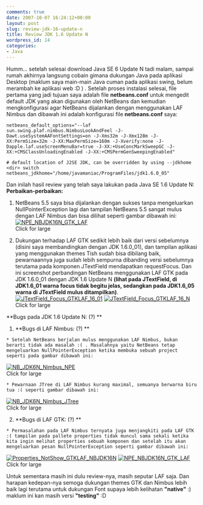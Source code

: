 ```yaml
---
comments: true
date: 2007-10-07 16:24:12+00:00
layout: post
slug: review-jdk-16-update-n
title: Review JDK 1.6 Update N
wordpress_id: 14
categories:
- Java
---
```


Humm... setelah selesai download Java SE 6 Update N tadi malam, sampai rumah akhirnya langsung cobain gimana dukungan Java pada aplikasi Desktop (maklum saya main-main Java cuman pada aplikasi swing, belum merambah ke aplikasi web :D ) . Setelah proses instalasi selesai, file pertama yang jadi tujuan saya adalah file **netbeans.conf** untuk mengedit default JDK yang akan digunakan oleh NetBeans dan kemudian mengkonfigurasi agar NetBeans dijalankan dengan menggunakan LAF Nimbus dan dibawah ini adalah konfigurasi file **netbeans.conf** saya:
<!-- more -->

    
    
    netbeans_default_options="--laf sun.swing.plaf.nimbus.NimbusLookAndFeel -J-Dawt.useSystemAAFontSettings=on -J-Xms32m -J-Xmx128m -J-XX:PermSize=32m -J-XX:MaxPermSize=160m -J-Xverify:none -J-Dapple.laf.useScreenMenuBar=true -J-XX:+UseConcMarkSweepGC -J-XX:+CMSClassUnloadingEnabled -J-XX:+CMSPermGenSweepingEnabled"
    
    # default location of J2SE JDK, can be overridden by using --jdkhome <dir> switch
    netbeans_jdkhome="/home/javamaniac/ProgramFiles/jdk1.6.0_05"
    



Dan inilah hasil review yang telah saya lakukan pada Java SE 1.6 Update N:
**Perbaikan-perbaikan:**




  1. NetBeans 5.5 saya bisa dijalankan dengan sukses tanpa mengeluarkan NullPointerException lagi dan tampilan NetBeans 5.5 sangat mulus dengan LAF Nimbus dan bisa dilihat seperti gambar dibawah ini:
[![NPE_NBJDK16N_GTK_LAF](http://farm3.static.flickr.com/2336/1505773515_47babb3912_m.jpg)](http://farm3.static.flickr.com/2336/1505773515_2826492ba9_o.png)  
Click for large





  2. Dukungan terhadap LAF GTK sedikit lebih baik dari versi sebelumnya (disini saya membandingkan dengan JDK 1.6.0_01), dan tampilan aplikasi yang menggunakan themes Tish sudah bisa dibilang baik, pewarnaannya juga sudah lebih sempurna dibanding versi sebelumnya terutama pada komponen JTextField mendapatkan requestFocus. Dan ini screenshot perbandingan NetBeans menggunakan LAF GTK pada JDK 1.6.0_01 dengan JDK 1.6 Update N **(lihat pada JTextField, di JDK1.6_01 warna focus tidak begitu jelas, sedangkan pada JDK1.6_05 warna di JTextField mulus ditampilkan)**.
[![JTextField_Focus_GTKLAF_16_01](http://farm3.static.flickr.com/2102/1505773477_00b9b3c5d6_m.jpg)](http://farm3.static.flickr.com/2102/1505773477_37bf3caf9e_o.png) [![JTextField_Focus_GTKLAF_16_N](http://farm3.static.flickr.com/2203/1505773483_db54bbde63_m.jpg)](http://farm3.static.flickr.com/2203/1505773483_fd74db03f4_o.png)  
Click for large






**Bugs pada JDK 1.6 Update N: (?) **




  1. **Bugs di LAF Nimbus: (?) **
	
	
    * Setelah NetBeans berjalan mulus menggunakan LAF Nimbus, bukan berarti tidak ada masalah :( . Masalahnya yaitu NetBeans tetap mengeluarkan NullPointerException ketika membuka sebuah project seperti pada gambar dibawah ini:
[![NB_JDK6N_Nimbus_NPE](http://farm3.static.flickr.com/2245/1506621154_cd26dfb8af_m.jpg)](http://farm3.static.flickr.com/2245/1506621154_e0ad956511_o.png)  
Click for large
	

	
    * Pewarnaan JTree di LAF Nimbus kurang maximal, semuanya berwarna biru tua :( seperti gambar dibawah ini:
[![NB_JDK6N_Nimbus_JTree](http://farm3.static.flickr.com/2141/1506621128_e1c5e32993_m.jpg)](http://farm3.static.flickr.com/2141/1506621128_9c4117fd9b_o.png)  
Click for large
	

	




  2. **Bugs di LAF GTK: (?) **
	
    * Permasalahan pada LAF Nimbus ternyata juga menjangkiti pada LAF GTK :( tampilan pada pallete properties tidak muncul sama sekali ketika kita ingin melihat properties sebuah komponen dan setelah itu akan mengeluarkan pesan NullPointerException seperti gambar dibawah ini:
[![Properties_NotShow_GTKLAF_NBJDK16N](http://farm3.static.flickr.com/2221/1506621176_40e8ef3859_m.jpg)](http://farm3.static.flickr.com/2221/1506621176_9e6bfe73de_o.png) [![NPE_NBJDK16N_GTK_LAF](http://farm3.static.flickr.com/2114/1506621158_7a5b8ef5ce_m.jpg)](http://farm3.static.flickr.com/2114/1506621158_7b934c1542_o.png)  
Click for large


	




Untuk sementara masih ini dulu review-nya, masih seputar LAF saja. Dan harapan kedepan-nya semoga dukungan themes GTK dan Nimbus lebih baik lagi terutama untuk dukungan Font supaya lebih kelihatan **"native"** :) maklum ini kan masih versi **"testing"** :D
